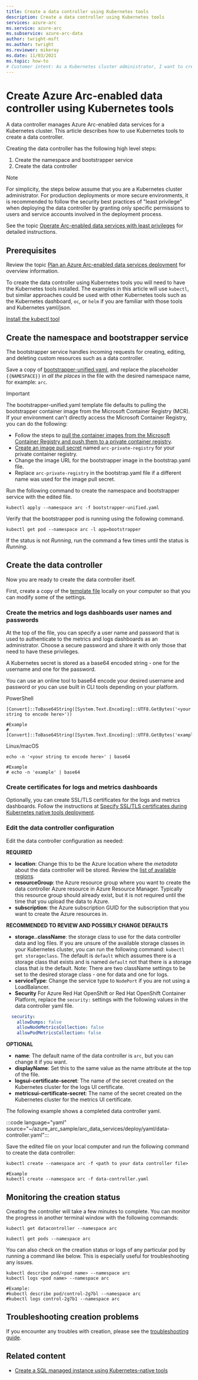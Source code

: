 ```yaml
---
title: Create a data controller using Kubernetes tools
description: Create a data controller using Kubernetes tools
services: azure-arc
ms.service: azure-arc
ms.subservice: azure-arc-data
author: twright-msft
ms.author: twright
ms.reviewer: mikeray
ms.date: 11/03/2021
ms.topic: how-to
# Customer intent: As a Kubernetes cluster administrator, I want to create an Azure Arc-enabled data controller using Kubernetes tools, so that I can manage and deploy Azure Arc-enabled data services efficiently in my cluster.
---
```


# Create Azure Arc-enabled data controller using Kubernetes tools

A data controller manages Azure Arc-enabled data services for a Kubernetes cluster. This article describes how to use Kubernetes tools to create a data controller.

Creating the data controller has the following high level steps:

1. Create the namespace and bootstrapper service
1. Create the data controller

> [!NOTE]
> For simplicity, the steps below assume that you are a Kubernetes cluster administrator. For production deployments or more secure environments, it is recommended to follow the security best practices of "least privilege" when deploying the data controller by granting only specific permissions to users and service accounts involved in the deployment process. 
>
> See the topic [Operate Arc-enabled data services with least privileges](least-privilege.md) for detailed instructions.


## Prerequisites

Review the topic [Plan an Azure Arc-enabled data services deployment](plan-azure-arc-data-services.md) for overview information.

To create the data controller using Kubernetes tools you will need to have the Kubernetes tools installed.  The examples in this article will use `kubectl`, but similar approaches could be used with other Kubernetes tools such as the Kubernetes dashboard, `oc`, or `helm` if you are familiar with those tools and Kubernetes yaml/json.

[Install the kubectl tool](https://kubernetes.io/docs/tasks/tools/install-kubectl/)

## Create the namespace and bootstrapper service

The bootstrapper service handles incoming requests for creating, editing, and deleting custom resources such as a data controller.

Save a copy of [bootstrapper-unified.yaml](https://raw.githubusercontent.com/microsoft/azure_arc/main/arc_data_services/deploy/yaml/bootstrapper-unified.yaml), and replace the placeholder `{{NAMESPACE}}` in *all the places* in the file with the desired namespace name, for example: `arc`.

> [!IMPORTANT]
> The bootstrapper-unified.yaml template file defaults to pulling the bootstrapper container image from the Microsoft Container Registry (MCR). If your environment can't directly access the Microsoft Container Registry, you can do the following:
> - Follow the steps to [pull the container images from the Microsoft Container Registry and push them to a private container registry](offline-deployment.md).
> - [Create an image pull secret](https://kubernetes.io/docs/tasks/configure-pod-container/pull-image-private-registry/#create-a-secret-by-providing-credentials-on-the-command-line) named `arc-private-registry` for your private container registry.
> - Change the image URL for the bootstrapper image in the bootstrap.yaml file.
> - Replace `arc-private-registry` in the bootstrap.yaml file if a different name was used for the image pull secret.

Run the following command to create the namespace and bootstrapper service with the edited file.

```console
kubectl apply --namespace arc -f bootstrapper-unified.yaml
```

Verify that the bootstrapper pod is running using the following command.

```console
kubectl get pod --namespace arc -l app=bootstrapper
```

If the status is not _Running_, run the command a few times until the status is _Running_.

## Create the data controller

Now you are ready to create the data controller itself.

First, create a copy of the [template file](https://raw.githubusercontent.com/microsoft/azure_arc/main/arc_data_services/deploy/yaml/data-controller.yaml) locally on your computer so that you can modify some of the settings.

### Create the metrics and logs dashboards user names and passwords

At the top of the file, you can specify a user name and password that is used to authenticate to the metrics and logs dashboards as an administrator. Choose a secure password and share it with only those that need to have these privileges.

A Kubernetes secret is stored as a base64 encoded string - one for the username and one for the password.

You can use an online tool to base64 encode your desired username and password or you can use built in CLI tools depending on your platform.

PowerShell

```console
[Convert]::ToBase64String([System.Text.Encoding]::UTF8.GetBytes('<your string to encode here>'))

#Example
#[Convert]::ToBase64String([System.Text.Encoding]::UTF8.GetBytes('example'))

```

Linux/macOS

```console
echo -n '<your string to encode here>' | base64

#Example
# echo -n 'example' | base64
```

### Create certificates for logs and metrics dashboards

Optionally, you can create SSL/TLS certificates for the logs and metrics dashboards. Follow the instructions at [Specify SSL/TLS certificates during Kubernetes native tools deployment](monitor-certificates.md).

### Edit the data controller configuration

Edit the data controller configuration as needed:

**REQUIRED**
- **location**: Change this to be the Azure location where the _metadata_ about the data controller will be stored.  Review the [list of available regions](overview.md#supported-regions).
- **resourceGroup**: the Azure resource group where you want to create the data controller Azure resource in Azure Resource Manager.  Typically this resource group should already exist, but it is not required until the time that you upload the data to Azure.
- **subscription**: the Azure subscription GUID for the subscription that you want to create the Azure resources in.

**RECOMMENDED TO REVIEW AND POSSIBLY CHANGE DEFAULTS**
- **storage..className**: the storage class to use for the data controller data and log files.  If you are unsure of the available storage classes in your Kubernetes cluster, you can run the following command: `kubectl get storageclass`.  The default is `default` which assumes there is a storage class that exists and is named `default` not that there is a storage class that _is_ the default.  Note: There are two className settings to be set to the desired storage class - one for data and one for logs.
- **serviceType**: Change the service type to `NodePort` if you are not using a LoadBalancer.
- **Security** For Azure Red Hat OpenShift or Red Hat OpenShift Container Platform, replace the `security:` settings with the following values in the data controller yaml file.

```yml
  security:
    allowDumps: false
    allowNodeMetricsCollection: false
    allowPodMetricsCollection: false
```

**OPTIONAL**
- **name**: The default name of the data controller is `arc`, but you can change it if you want.
- **displayName**: Set this to the same value as the name attribute at the top of the file.
- **logsui-certificate-secret**: The name of the secret created on the Kubernetes cluster for the logs UI certificate.
- **metricsui-certificate-secret**: The name of the secret created on the Kubernetes cluster for the metrics UI certificate.

The following example shows a completed data controller yaml.

:::code language="yaml" source="~/azure_arc_sample/arc_data_services/deploy/yaml/data-controller.yaml":::

Save the edited file on your local computer and run the following command to create the data controller:

```console
kubectl create --namespace arc -f <path to your data controller file>

#Example
kubectl create --namespace arc -f data-controller.yaml
```

## Monitoring the creation status

Creating the controller will take a few minutes to complete. You can monitor the progress in another terminal window with the following commands:

```console
kubectl get datacontroller --namespace arc
```

```console
kubectl get pods --namespace arc
```

You can also check on the creation status or logs of any particular pod by running a command like below.  This is especially useful for troubleshooting any issues.

```console
kubectl describe pod/<pod name> --namespace arc
kubectl logs <pod name> --namespace arc

#Example:
#kubectl describe pod/control-2g7bl --namespace arc
#kubectl logs control-2g7b1 --namespace arc
```

## Troubleshooting creation problems

If you encounter any troubles with creation, please see the [troubleshooting guide](troubleshoot-guide.md).

## Related content

- [Create a SQL managed instance using Kubernetes-native tools](./create-sql-managed-instance-using-kubernetes-native-tools.md)
